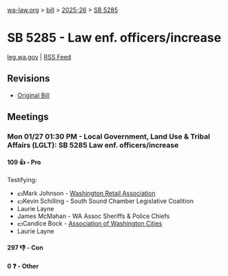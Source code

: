 [wa-law.org](/) > [bill](/bill/) > [2025-26](/bill/2025-26/) > [SB 5285](/bill/2025-26/sb/5285/)

# SB 5285 - Law enf. officers/increase
[leg.wa.gov](https://app.leg.wa.gov/billsummary?BillNumber=5285&Year=2025&Initiative=false) | [RSS Feed](./rss.xml)

## Revisions
* [Original Bill](1/)

## Meetings
### Mon 01/27 01:30 PM - Local Government, Land Use & Tribal Affairs (LGLT): SB 5285 Law enf. officers/increase
#### 109 👍 - Pro
Testifying:
* 💵Mark Johnson - [Washington Retail Association](/org/washington_retail_association/)
* 💵Kevin Schilling - South Sound Chamber Legislative Coalition
* Laurie Layne
* James McMahan - WA Assoc Sheriffs & Police Chiefs
* 💵Candice Bock - [Association of Washington Cities](/org/association_of_washington_cities/)
* Laurie Layne

#### 297 👎 - Con

#### 0 ❓ - Other
